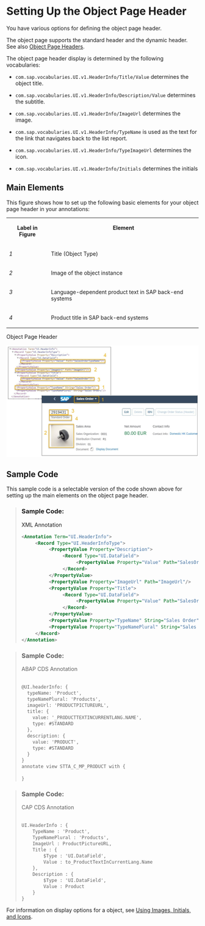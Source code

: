 <!-- loiocce93e6f067a4133a8430c4f5d7b8fc7 -->

# Setting Up the Object Page Header

You have various options for defining the object page header.

The object page supports the standard header and the dynamic header. See also [Object Page Headers](../10_More_About_Controls/object-page-headers-d2ef009.md).

The object page header display is determined by the following vocabularies:

-   `com.sap.vocabularies.UI.v1.HeaderInfo/Title/Value` determines the object title.

-   `com.sap.vocabularies.UI.v1.HeaderInfo/Description/Value` determines the subtitle.

-   `com.sap.vocabularies.UI.v1.HeaderInfo/ImageUrl` determines the image.

-   `com.sap.vocabularies.UI.v1.HeaderInfo/TypeName` is used as the text for the link that navigates back to the list report.

-   `com.sap.vocabularies.UI.v1.HeaderInfo/TypeImageUrl` determines the icon.

-   `com.sap.vocabularies.UI.v1.HeaderInfo/Initials` determines the initials




## Main Elements

This figure shows how to set up the following basic elements for your object page header in your annotations:


<table>
<tr>
<th valign="top">

Label in Figure



</th>
<th valign="top">

Element



</th>
</tr>
<tr>
<td valign="top">

*1*



</td>
<td valign="top">

Title \(Object Type\)



</td>
</tr>
<tr>
<td valign="top">

 *2* 



</td>
<td valign="top">

Image of the object instance



</td>
</tr>
<tr>
<td valign="top">

*3*



</td>
<td valign="top">

Language-dependent product text in SAP back-end systems



</td>
</tr>
<tr>
<td valign="top">

*4*



</td>
<td valign="top">

Product title in SAP back-end systems



</td>
</tr>
</table>

  
  
<a name="loiocce93e6f067a4133a8430c4f5d7b8fc7__fig_dfk_44j_55"/>Object Page Header

 ![](images/Object_Page_Header_Main_Elements_698018b.png "Object Page Header") 



## Sample Code

This sample code is a selectable version of the code shown above for setting up the main elements on the object page header.

> ### Sample Code:  
> XML Annotation
> 
> ```xml
> <Annotation Term="UI.HeaderInfo">
>      <Record Type="UI.HeaderInfoType">
>           <PropertyValue Property="Description">
>                <Record Type="UI.DataField">
>                     <PropertyValue Property="Value" Path="SalesOrderTypeName"/>
>                </Record>
>           </PropertyValue>
>           <PropertyValue Property="ImageUrl" Path="ImageUrl"/>
>           <PropertyValue Property="Title">
>                <Record Type="UI.DataField">
>                     <PropertyValue Property="Value" Path="SalesOrder"/>
>                </Record>
>           </PropertyValue>
>           <PropertyValue Property="TypeName" String="Sales Order"/>
>           <PropertyValue Property="TypeNamePlural" String="Sales Orders"/>
>      </Record>
> </Annotation>
> ```

> ### Sample Code:  
> ABAP CDS Annotation
> 
> ```
> 
> @UI.headerInfo: {
>   typeName: 'Product',
>   typeNamePlural: 'Products',
>   imageUrl: 'PRODUCTPICTUREURL',
>   title: {
>     value: '_PRODUCTTEXTINCURRENTLANG.NAME',
>     type: #STANDARD
>   },
>   description: {
>     value: 'PRODUCT',
>     type: #STANDARD
>   }
> }
> annotate view STTA_C_MP_PRODUCT with {
> 
> }
> ```

> ### Sample Code:  
> CAP CDS Annotation
> 
> ```
> 
> UI.HeaderInfo : {
>     TypeName : 'Product',
>     TypeNamePlural : 'Products',
>     ImageUrl : ProductPictureURL,
>     Title : {
>         $Type : 'UI.DataField',
>         Value : to_ProductTextInCurrentLang.Name
>     },
>     Description : {
>         $Type : 'UI.DataField',
>         Value : Product
>     }
> }
> 
> ```



For information on display options for a object, see [Using Images, Initials, and Icons](using-images-initials-and-icons-5760b63.md).

